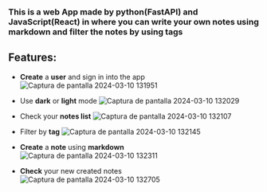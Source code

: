 ### This is a web App made by python(FastAPI) and JavaScript(React) in where you can write your own notes using markdown and filter the notes by using tags

## Features:

- **Create** a **user** and sign in into the app
![Captura de pantalla 2024-03-10 131951](https://github.com/CarlosAlvarez96/wonderNotes/assets/116850911/cac6ba14-4f19-4ba2-b93a-d7b9ddd07609)

- Use **dark** or **light** mode
![Captura de pantalla 2024-03-10 132029](https://github.com/CarlosAlvarez96/wonderNotes/assets/116850911/05eca9ec-65b6-4d5c-85da-bb858ece7422)

- Check your **notes list**
![Captura de pantalla 2024-03-10 132107](https://github.com/CarlosAlvarez96/wonderNotes/assets/116850911/ba9f8303-8765-4745-8ba8-aa071ad31c28)

- Filter by **tag**
![Captura de pantalla 2024-03-10 132145](https://github.com/CarlosAlvarez96/wonderNotes/assets/116850911/baa7457d-64a7-43fc-a979-459778accde7)

- **Create** a **note** using **markdown**
![Captura de pantalla 2024-03-10 132311](https://github.com/CarlosAlvarez96/wonderNotes/assets/116850911/f54fbc2e-00f8-4802-99e2-7ae4c8dd90cf)

- **Check** your new created notes
   ![Captura de pantalla 2024-03-10 132705](https://github.com/CarlosAlvarez96/wonderNotes/assets/116850911/24e3454d-291a-45bb-9251-ec4dbfe16dcc)
